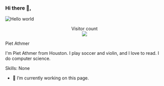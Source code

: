 ### Hi there 👋, 

<img src="https://raw.githubusercontent.com/sagar-viradiya/sagar-viradiya/master/resources/banner.png" alt="Hello world">

<p align="center"> 
  Visitor count<br>
  <img src="https://profile-counter.glitch.me/senor-piet/count.svg" />
</p>
Piet Athmer

I'm Piet Athmer from Houston. I play soccer and violin, and I love to read. I do computer science.

Skills: None

- 🔭 I’m currently working on this page. 




